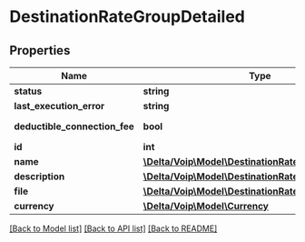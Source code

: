# DestinationRateGroupDetailed

## Properties
Name | Type | Description | Notes
------------ | ------------- | ------------- | -------------
**status** | **string** |  | [optional] 
**last_execution_error** | **string** |  | [optional] 
**deductible_connection_fee** | **bool** |  | [default to false]
**id** | **int** |  | [optional] 
**name** | [**\Delta/Voip\Model\DestinationRateGroupName**](DestinationRateGroupName.md) |  | [optional] 
**description** | [**\Delta/Voip\Model\DestinationRateGroupDescription**](DestinationRateGroupDescription.md) |  | [optional] 
**file** | [**\Delta/Voip\Model\DestinationRateGroupFile**](DestinationRateGroupFile.md) |  | [optional] 
**currency** | [**\Delta/Voip\Model\Currency**](Currency.md) |  | [optional] 

[[Back to Model list]](../README.md#documentation-for-models) [[Back to API list]](../README.md#documentation-for-api-endpoints) [[Back to README]](../README.md)


